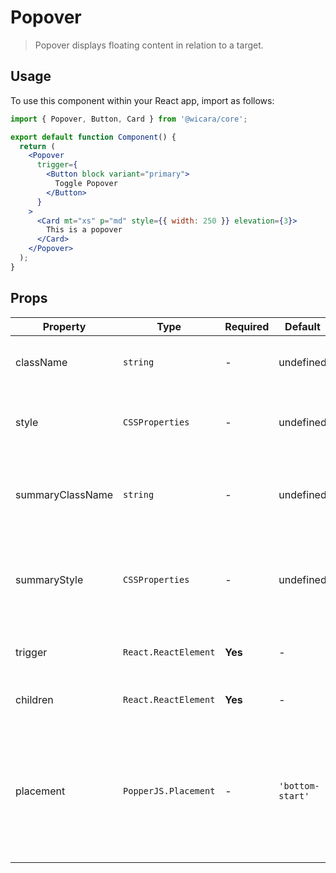 # Popover

> Popover displays floating content in relation to a target.

## Usage

To use this component within your React app, import as follows:

```jsx
import { Popover, Button, Card } from '@wicara/core';

export default function Component() {
  return (
    <Popover
      trigger={
        <Button block variant="primary">
          Toggle Popover
        </Button>
      }
    >
      <Card mt="xs" p="md" style={{ width: 250 }} elevation={3}>
        This is a popover
      </Card>
    </Popover>
  );
}
```

## Props

| Property         | Type                 | Required | Default          | Description                                                                                                           |
| ---------------- | -------------------- | -------- | ---------------- | --------------------------------------------------------------------------------------------------------------------- |
| className        | `string`             | -        | undefined        | Additional CSS classes to give to the component.                                                                      |
| style            | `CSSProperties`      | -        | undefined        | Additional CSS properties to give to the component.                                                                   |
| summaryClassName | `string`             | -        | undefined        | Additional CSS classes to give to the inner summary block.                                                            |
| summaryStyle     | `CSSProperties`      | -        | undefined        | Additional CSS properties to give to the inner summary block.                                                         |
| trigger          | `React.ReactElement` | **Yes**  | -                | Element that triggers the popover content.                                                                            |
| children         | `React.ReactElement` | **Yes**  | -                | Inner popover content.                                                                                                |
| placement        | `PopperJS.Placement` | -        | `'bottom-start'` | Callback to run when a page number is selected. You can use this to e.g. run setState on your component's page state. |
